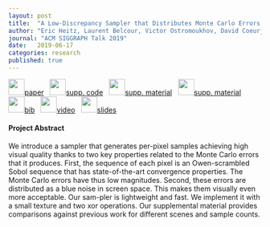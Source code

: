 ```yaml
---
layout: post
title:  "A Low-Discrepancy Sampler that Distributes Monte Carlo Errors as a Blue Noise in Screen Space"
author: "Eric Heitz, Laurent Belcour, Victor Ostromoukhov, David Coeurjolly, and Jean-Claude Iehl"
journal: "ACM SIGGRAPH Talk 2019"
date:   2019-06-17
categories: research
published: true
---
```


<object style="width:100%;" data="{{ site.url | append: site.baseurl }}/data/svg/sampling_bluenoise.svg" type="image/svg+xml"></object>

<span>
<a href="https://hal.archives-ouvertes.fr/hal-02150657/document"><img src="{{ site.url | append: site.baseurl }}/data/images/icon_pdf.png" height="32px">paper</a> &nbsp;
<a href="https://hal.archives-ouvertes.fr/hal-02150657/file/samplerCPP.zip"><img src="{{ site.url | append: site.baseurl }}/data/images/icon_zip.png" height="32px"/>supp. code</a> &nbsp;
<a href="https://hal.archives-ouvertes.fr/hal-02150657/file/supplemental.zip"><img src="{{ site.url | append: site.baseurl }}/data/images/icon_zip.png" height="32px">supp. material</a> &nbsp;
<a href="{{ site.url | append: site.baseurl }}/supp/2019-sampling-bluenoise/index.html"><img src="{{ site.url | append: site.baseurl }}/data/images/icon_html.png" height="32px">supp. material</a> &nbsp;
<a href="https://hal.archives-ouvertes.fr/hal-02150657/bibtex"><img src="{{ site.url | append: site.baseurl }}/data/images/icon_latex.png" height="32px">bib</a> &nbsp;
<a href="https://hal.archives-ouvertes.fr/hal-02150657/file/samplerBlueNoiseErrors2019_video.mp4">
<img src="{{ site.url | append: site.baseurl }}/data/images/icon_video.png" height="32px">video</a> &nbsp;
<a href="https://belcour.github.io/blog/slides/2019-sampling-bluenoise/index.html"><img src="{{ site.url | append: site.baseurl }}/data/images/icon_slides.png" height="32px">slides</a>
</span><br />


<h4>Project Abstract</h4>

We introduce a sampler that generates per-pixel samples achieving high visual quality thanks to two key properties related to the Monte Carlo errors that it produces. First, the sequence of each pixel is an Owen-scrambled Sobol sequence that has state-of-the-art convergence properties. The Monte Carlo errors have thus low magnitudes. Second, these errors are distributed as a blue noise in screen space. This makes them visually even more acceptable. Our sam-pler is lightweight and fast. We implement it with a small texture and two xor operations. Our supplemental material provides comparisons against previous work for different scenes and sample counts. 
